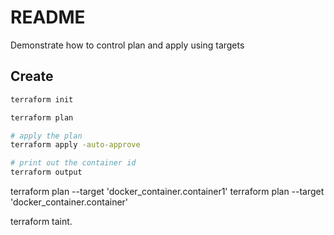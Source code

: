 # README
Demonstrate how to control plan and apply using targets

## Create
```sh
terraform init

terraform plan 

# apply the plan
terraform apply -auto-approve

# print out the container id
terraform output
```


terraform plan --target 'docker_container.container1'
terraform plan --target 'docker_container.container'

terraform taint.

